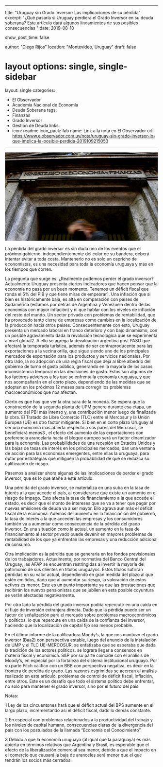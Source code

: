 
---
title: "Uruguay sin Grado Inversor: Las implicaciones de su pérdida"
excerpt: "¿Qué pasaría si Uruguay perdiera el Grado Inversor en su deuda soberana? Este artículo dará algunos lineamientos de sus posibles consecuencias "
date: 2019-08-10

show_post_time: false

author: "Diego Rijos"
location: "Montevideo, Uruguay"
draft: false
# layout options: single, single-sidebar
layout: single
categories:
  - El Observador
  - Academia Nacional de Economía
  - Deuda Soberana
tags:
  - Finanzas
  - Grado Inversor
  - Gestión de Deuda
links:
- icon: readme
  icon_pack: fab
  name: Link a la nota en El Observador
  url: https://www.elobservador.com.uy/nota/uruguay-sin-grado-inversor-lo-que-implica-la-posible-perdida-2019109215053
---


![](images/5fefd9c33bd1c.jpeg)



La pérdida del grado inversor es sin duda uno de los eventos que el próximo gobierno, independientemente del color de su bandera, deberá intentar evitar a toda costa. Mantenerlo no es solo un capricho de economistas, es una necesidad para toda la economía uruguaya y más en los tiempos que corren. 

La pregunta que surge es: ¿Realmente podemos perder el grado inversor? Actualmente Uruguay presenta ciertos indicadores que hacen pensar que la economía no pasa por un buen momento. Tenemos un déficit fiscal que ronda el 5% del PIB y que tiene miras de empeorar1. Una inflación que si bien es históricamente baja, es alta en comparación con países de Sudamérica (estamos por detrás de Argentina y Venezuela dentro de las economías con mayor inflación) y ni que hablar con los niveles de inflación del resto del mundo. Un sector privado con problemas de rentabilidad, que ha provocado tanto cierre de empresas como cambios en la localización de la producción hacia otros países. Consecuentemente con esto, Uruguay presenta un mercado laboral en franco deterioro y con bajo dinamismo, con un posible agravamiento dada la revolución tecnológica que se experimenta a nivel global2. A ello se agrega la devaluación argentina post PASO que afectará la temporada turística, además de ser contraproducente para las exportaciones a la vecina orilla, que sigue siendo uno de los principales mercados de exportación para los productos y servicios nacionales. Por otro lado, la no adopción de una regla fiscal que deja al libre albedrío del gobierno de turno el gasto público, generando en la mayoría de los casos inconsistencia temporal en las decisiones de gasto. Estos son algunos de los factores adversos a los que se enfrenta la economía uruguaya, y que nos acompañarán en el corto plazo, dependiendo de las medidas que se adopten en los próximos 12 meses para corregir los problemas macroeconómicos que nos afectan.

Cierto es que hay que ver la otra cara de la moneda. Se espera que la construcción de la segunda planta de UPM genere durante esa etapa, un aumento del PBI más intenso y, una contribución menor luego de finalizada la obra. El Tratado de Libre Comercio (TLC) entre el Mercosur y la Unión Europea (UE) es otro factor mitigante. Si bien en el corto plazo Uruguay al ser una economía más abierta respecto a sus pares del Mercosur, se beneficiará menos3 , el efecto del aumento de las exportaciones con preferencia arancelaria hacia el bloque europeo será un factor dinamizador para la economía. Las probabilidades de una recesión en Estados Unidos y las bajas de tasas de interés en los principales mercados, dan una ventana de acción para las economías emergentes, entre ellas la uruguaya, para optar por estrategias que mitiguen la probabilidad de que se reduzca su calificación de riesgo. 

Pasemos a analizar ahora algunas de las implicaciones de perder el grado inversor, que es lo que atañe a este artículo.

Una pérdida del grado inversor, se materializa en una suba en la tasa de interés a la que accede el país, al considerarse que existe un aumento en el riesgo de impago. Esto afecta la tasa de financiamiento a la que accede el estado, es decir que el monto de intereses que se va a tener que pagar por nuevas emisiones de deuda va a ser mayor. Ello agrava aun más el déficit fiscal de la economía. Además del aumento en la financiación del gobierno, la tasa de interés a la que acceden las empresas y los consumidores también va a aumentar como consecuencia de la pérdida del grado inversor. En una situación como la actual, un aumento en la tasa de financiamiento al sector privado puede devenir en mayores problemas de rentabilidad de los que ya enfrentan las empresas y una reducción adicional de consumo. 

Otra implicación es la pérdida que se generaría en los fondos previsionales de los trabajadores. Actualmente, por normativa del Banco Central del Uruguay, las AFAP se encuentran restringidas a invertir la mayoría del patrimonio de sus clientes en títulos uruguayos. Estos títulos sufrirán pérdidas en su valor actual, dependiendo en gran medida del plazo al que estén emitidos, dado que al aumentar su riesgo, la valoración de estos activos es menor. Este es un punto importante ya que las prestaciones que recibirán los nuevos pensionistas que se jubilen en esta posible coyuntura se verán afectadas negativamente.

Por otro lado la pérdida del grado inversor podría repercutir en una caída en el flujo de inversión extranjera directa. Dado que la pérdida puede ser un factor de señalización para el mercado sobre problemas macroeconómicos y políticos, lo que repercute en una caída de la confianza del inversor, haciendo que la localización de capital fijo sea menos probable. 

En el último informe de la calificadora Moody’s, la que nos mantuvo el grado inversor (Baa2) con perspectiva estable, luego del anuncio de la instalación de UMP y el TLC UE-MERCOSUR, se enfatizaba que se esperaba que dada la tradición de los actores políticos, se lograra llegar a consensos en materia fiscal y económica. S&P por su parte coincide con el análisis de Moody’s, en especial por la fortaleza del sistema institucional uruguayo. Por su parte Fitch califico con un BBB con perspectiva negativa, es decir en la frontera de perdida de grado. Las razones esgrimidas se acercan al análisis realizado en este artículo, problemas de control de déficit fiscal, inflación, entre otros. Este es un desafío que todo el sistema político debe enfrentar, no solo para mantener el grado inversor, sino por el futuro del país.

Notas:

1 Ley de los cincuentones hará que el déficit actual del BPS aumente en el largo plazo, incrementando así el déficit fiscal, dado lo demás constante.

2 En especial con problemas relacionados a la productividad del trabajo y los niveles de capital humano, consecuencias claras de la divergencia del país con los postulados de la llamada “Economía del Conocimiento”. 

3 Debido a que la economía uruguaya (al igual que la paraguaya) es más abierta en términos relativos que Argentina y Brasil, es esperable que el efecto de la liberalización comercial sea menor, debido a que el impacto en el comercio que causará la baja de aranceles será menor que el que tendrán los socios más cerrados.



